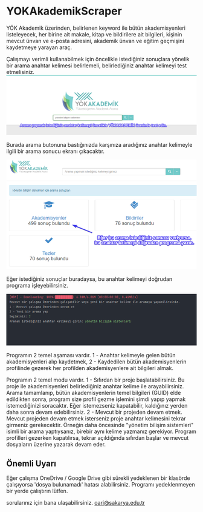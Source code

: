 # YOKAkademikScraper
YÖK Akademik üzerinden, belirlenen keyword ile bütün akademisyenleri listeleyecek, her birine ait makale, kitap ve bildirilere ait bilgileri, kişinin mevcut ünvan ve e-posta adresini, akademik ünvan ve eğitim geçmişini kaydetmeye yarayan araç.

Çalışmayı verimli kullanabilmek için öncelikle istediğiniz sonuçlara yönelik bir arama anahtar kelimesi belirlemeli, belirlediğiniz anahtar kelimeyi test etmelisiniz.
![Screenshot](image/yokakademik1.png)

Burada arama butonuna bastığınızda karşınıza aradığınız anahtar kelimeyle ilgili bir arama sonucu ekranı çıkacaktır.

![Screenshot](image/yokakademik2.png)

Eğer istediğiniz sonuçlar buradaysa, bu anahtar kelimeyi doğrudan programa işleyebilirsiniz.

![Screenshot](image/yokakademik3.png)

Programın 2 temel aşaması vardır.
1 - Anahtar kelimeyle gelen bütün akademisyenleri alıp kaydetmek, 
2 - Kaydedilen bütün akademisyenlerin profilinde gezerek her profilden akademisyenlere ait bilgileri almak. 

Programın 2 temel modu vardır.
1 - Sıfırdan bir proje başlatabilirsiniz. Bu proje ile akademisyenleri belirlediğiniz anahtar kelime ile arayabilirsiniz. Arama tamamlanıp, bütün akademisyenlerin temel bilgileri (GUID) elde edildikten sonra, program size profil gezme işlemini şimdi yapıp yapmak istemediğinizi soracaktır. Eğer istemezseniz kapatabilir, kaldığınız yerden daha sonra devam edebilirsiniz.
2 - Mevcut bir projeden devam etmek. Mevcut projeden devam etmek isterseniz proje anahtar kelimesini tekrar girmeniz gerekecektir. Örneğin daha öncesinde "yönetim bilişim sistemleri" isimli bir arama yaptıysanız, birebir aynı kelime yazmanız gerekiyor. 
Program profilleri gezerken kapatılırsa, tekrar açıldığında sıfırdan başlar ve mevcut dosyaların üzerine yazarak devam eder.

## Önemli Uyarı
Eğer çalışma OneDrive / Google Drive gibi sürekli yedeklenen bir klasörde çalışıyorsa 'dosya bulunamadı' hatası alabilirsiniz. Programı yedeklenmeyen bir yerde çalıştırın lütfen.

sorularınız için bana ulaşabilirsiniz. oari@sakarya.edu.tr

